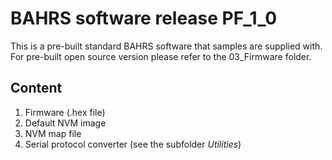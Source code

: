 # BAHRS software release PF_1_0

This is a pre-built standard BAHRS software that samples are supplied with. For pre-built open source version please refer to the 03_Firmware folder.

## Content

1. Firmware (.hex file)
2. Default NVM image
3. NVM map file
4. Serial protocol converter (see the subfolder *Utilities*)